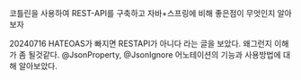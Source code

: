 코틀린을 사용하여 REST-API를 구축하고
자바+스프링에 비해 좋은점이 무엇인지 알아보자


20240716
HATEOAS가 빠지면 RESTAPI가 아니다 라는 글을 보았다.
왜그런지 이해가 좀 될것같다.
@JsonProperty, @JsonIgnore 어노테이션의 기능과 사용방법에 대해 알아보았다.